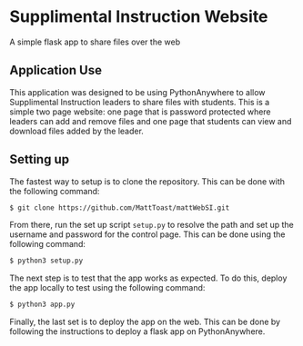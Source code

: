 # Supplimental Instruction Website

A simple flask app to share files over the web

## Application Use

This application was designed to be using PythonAnywhere to allow Supplimental Instruction leaders to share files with students. This is a simple two page website: one page that is password protected where leaders can add and remove files and one page that students can view and download files added by the leader.

## Setting up

The fastest way to setup is to clone the repository. This can be done with the following command:

```sh
$ git clone https://github.com/MattToast/mattWebSI.git
```

From there, run the set up script `setup.py` to resolve the path and set up the username and password for the control page. This can be done using the following command:

```sh
$ python3 setup.py
```

The next step is to test that the app works as expected. To do this, deploy the app locally to test using the following command:

```sh
$ python3 app.py
```

Finally, the last set is to deploy the app on the web. This can be done by following the instructions to deploy a flask app on PythonAnywhere.
